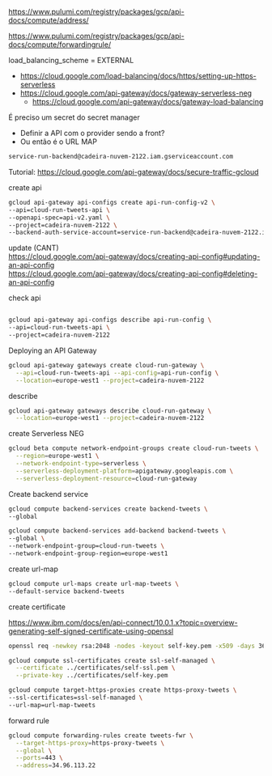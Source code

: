 

https://www.pulumi.com/registry/packages/gcp/api-docs/compute/address/


https://www.pulumi.com/registry/packages/gcp/api-docs/compute/forwardingrule/


load_balancing_scheme = EXTERNAL


* https://cloud.google.com/load-balancing/docs/https/setting-up-https-serverless
* https://cloud.google.com/api-gateway/docs/gateway-serverless-neg
  * https://cloud.google.com/api-gateway/docs/gateway-load-balancing

É preciso um secret do secret manager

* Definir a API com o provider sendo a front?
* Ou então é o URL MAP

```bash
service-run-backend@cadeira-nuvem-2122.iam.gserviceaccount.com 
```

Tutorial: 
https://cloud.google.com/api-gateway/docs/secure-traffic-gcloud

create api

```bash
gcloud api-gateway api-configs create api-run-config-v2 \
--api=cloud-run-tweets-api \
--openapi-spec=api-v2.yaml \
--project=cadeira-nuvem-2122 \
--backend-auth-service-account=service-run-backend@cadeira-nuvem-2122.iam.gserviceaccount.com 
```

update (CANT)  
https://cloud.google.com/api-gateway/docs/creating-api-config#updating-an-api-config  
https://cloud.google.com/api-gateway/docs/creating-api-config#deleting-an-api-config

check api

```bash

gcloud api-gateway api-configs describe api-run-config \
--api=cloud-run-tweets-api \
--project=cadeira-nuvem-2122
```

Deploying an API Gateway

```bash
gcloud api-gateway gateways create cloud-run-gateway \
  --api=cloud-run-tweets-api --api-config=api-run-config \
  --location=europe-west1 --project=cadeira-nuvem-2122
```

describe

```bash
gcloud api-gateway gateways describe cloud-run-gateway \
  --location=europe-west1 --project=cadeira-nuvem-2122
```

create Serverless NEG

```bash
gcloud beta compute network-endpoint-groups create cloud-run-tweets \
  --region=europe-west1 \
  --network-endpoint-type=serverless \
  --serverless-deployment-platform=apigateway.googleapis.com \
  --serverless-deployment-resource=cloud-run-gateway
```

Create backend service

```bash
gcloud compute backend-services create backend-tweets \
--global
```


```bash
gcloud compute backend-services add-backend backend-tweets \
--global \
--network-endpoint-group=cloud-run-tweets \
--network-endpoint-group-region=europe-west1
```

create url-map  

```bash
gcloud compute url-maps create url-map-tweets \
--default-service backend-tweets
```

create certificate  

https://www.ibm.com/docs/en/api-connect/10.0.1.x?topic=overview-generating-self-signed-certificate-using-openssl

```bash
openssl req -newkey rsa:2048 -nodes -keyout self-key.pem -x509 -days 365 -out self-ssl.pem
```

```bash
gcloud compute ssl-certificates create ssl-self-managed \
  --certificate ../certificates/self-ssl.pem \
  --private-key ../certificates/self-key.pem
```

```bash
gcloud compute target-https-proxies create https-proxy-tweets \
--ssl-certificates=ssl-self-managed \
--url-map=url-map-tweets
```

forward rule

```bash
gcloud compute forwarding-rules create tweets-fwr \
  --target-https-proxy=https-proxy-tweets \
  --global \
  --ports=443 \
  --address=34.96.113.22
```